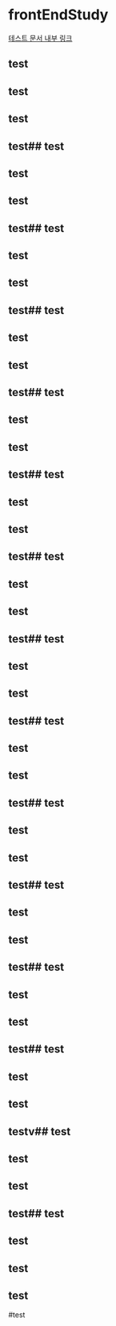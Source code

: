# frontEndStudy

[테스트  문서 내부 링크](#test)

## test
## test
## test
## test## test
## test
## test
## test## test
## test
## test
## test## test
## test
## test
## test## test
## test
## test
## test## test
## test
## test
## test## test
## test
## test
## test## test
## test
## test
## test## test
## test
## test
## test## test
## test
## test
## test## test
## test
## test
## test## test
## test
## test
## test## test
## test
## test
## testv## test
## test
## test
## test## test
## test
## test
## test
#test















